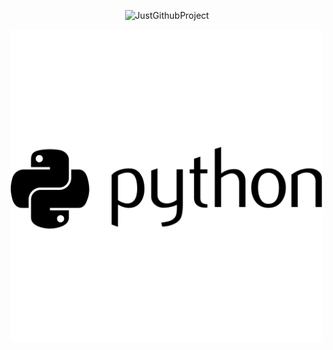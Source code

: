 <p align="center">
  <img src="https://github-readme-stats.vercel.app/api?username=JustGithubProject&show_icons=true&theme=gotham" alt="JustGithubProject" />
</p>

<p align="center">
  <a href="python.org">
    <img align="center" alt="Python" width="500" height="500" src="https://github.com/Xx-Ashutosh-xX/Xx-Ashutosh-xX/blob/master/assets/icons/python.png" />
  </a>
</p>
